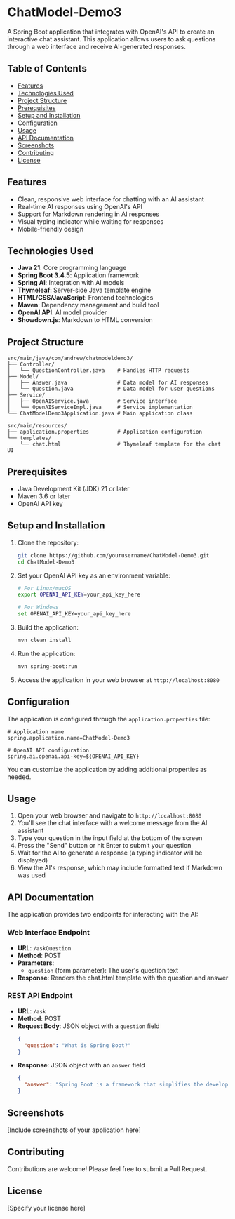 # ChatModel-Demo3

A Spring Boot application that integrates with OpenAI's API to create an interactive chat assistant. This application allows users to ask questions through a web interface and receive AI-generated responses.

## Table of Contents

- [Features](#features)
- [Technologies Used](#technologies-used)
- [Project Structure](#project-structure)
- [Prerequisites](#prerequisites)
- [Setup and Installation](#setup-and-installation)
- [Configuration](#configuration)
- [Usage](#usage)
- [API Documentation](#api-documentation)
- [Screenshots](#screenshots)
- [Contributing](#contributing)
- [License](#license)

## Features

- Clean, responsive web interface for chatting with an AI assistant
- Real-time AI responses using OpenAI's API
- Support for Markdown rendering in AI responses
- Visual typing indicator while waiting for responses
- Mobile-friendly design

## Technologies Used

- **Java 21**: Core programming language
- **Spring Boot 3.4.5**: Application framework
- **Spring AI**: Integration with AI models
- **Thymeleaf**: Server-side Java template engine
- **HTML/CSS/JavaScript**: Frontend technologies
- **Maven**: Dependency management and build tool
- **OpenAI API**: AI model provider
- **Showdown.js**: Markdown to HTML conversion

## Project Structure

```
src/main/java/com/andrew/chatmodeldemo3/
├── Controller/
│   └── QuestionController.java    # Handles HTTP requests
├── Model/
│   ├── Answer.java                # Data model for AI responses
│   └── Question.java              # Data model for user questions
├── Service/
│   ├── OpenAIService.java         # Service interface
│   └── OpenAIServiceImpl.java     # Service implementation
└── ChatModelDemo3Application.java # Main application class

src/main/resources/
├── application.properties         # Application configuration
└── templates/
    └── chat.html                  # Thymeleaf template for the chat UI
```

## Prerequisites

- Java Development Kit (JDK) 21 or later
- Maven 3.6 or later
- OpenAI API key

## Setup and Installation

1. Clone the repository:
   ```bash
   git clone https://github.com/yourusername/ChatModel-Demo3.git
   cd ChatModel-Demo3
   ```

2. Set your OpenAI API key as an environment variable:
   ```bash
   # For Linux/macOS
   export OPENAI_API_KEY=your_api_key_here
   
   # For Windows
   set OPENAI_API_KEY=your_api_key_here
   ```

3. Build the application:
   ```bash
   mvn clean install
   ```

4. Run the application:
   ```bash
   mvn spring-boot:run
   ```

5. Access the application in your web browser at `http://localhost:8080`

## Configuration

The application is configured through the `application.properties` file:

```properties
# Application name
spring.application.name=ChatModel-Demo3

# OpenAI API configuration
spring.ai.openai.api-key=${OPENAI_API_KEY}
```

You can customize the application by adding additional properties as needed.

## Usage

1. Open your web browser and navigate to `http://localhost:8080`
2. You'll see the chat interface with a welcome message from the AI assistant
3. Type your question in the input field at the bottom of the screen
4. Press the "Send" button or hit Enter to submit your question
5. Wait for the AI to generate a response (a typing indicator will be displayed)
6. View the AI's response, which may include formatted text if Markdown was used

## API Documentation

The application provides two endpoints for interacting with the AI:

### Web Interface Endpoint

- **URL**: `/askQuestion`
- **Method**: POST
- **Parameters**: 
  - `question` (form parameter): The user's question text
- **Response**: Renders the chat.html template with the question and answer

### REST API Endpoint

- **URL**: `/ask`
- **Method**: POST
- **Request Body**: JSON object with a `question` field
  ```json
  {
    "question": "What is Spring Boot?"
  }
  ```
- **Response**: JSON object with an `answer` field
  ```json
  {
    "answer": "Spring Boot is a framework that simplifies the development of Spring applications..."
  }
  ```

## Screenshots

[Include screenshots of your application here]

## Contributing

Contributions are welcome! Please feel free to submit a Pull Request.

## License

[Specify your license here]